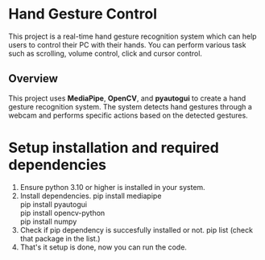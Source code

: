 # Hand Gesture Control
 This project is a real-time hand gesture recognition system which can help users to control their PC  with their hands. You can perform various task such as scrolling, volume control, click and cursor control.

## Overview
This project uses **MediaPipe**, **OpenCV**, and **pyautogui** to create a hand gesture recognition system. The system detects hand gestures through a webcam and performs specific actions based on the detected gestures.

# Setup installation and required dependencies
 1) Ensure python 3.10 or higher is installed in your system.
 2) Install dependencies.
  pip install mediapipe <br>
  pip install pyautogui <br>
  pip install opencv-python <br>
  pip install numpy <br>
 3) Check if pip dependency is succesfully installed or not.
  pip list (check that package in the list.)
 4) That's it setup is done, now you can run the code.

 

